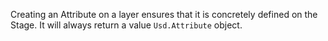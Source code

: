 Creating an Attribute on a layer ensures that it is concretely defined on the Stage. It will always return a value `Usd.Attribute` object.
